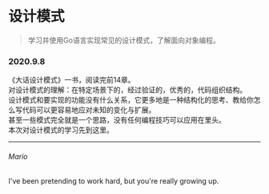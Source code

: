 # 设计模式
> 学习并使用Go语言实现常见的设计模式，了解面向对象编程。  

### 2020.9.8
《大话设计模式》一书，阅读完前14章。  
对设计模式的理解：在特定场景下的，经过验证的，优秀的，代码组织结构。  
设计模式和要实现的功能没有什么关系，它更多地是一种结构化的思考、教给你怎么写代码可以更容易地应对未知的变化与扩展。  
甚至一些模式完全就是一个思路，没有任何编程技巧可以应用在里头。  
本次对设计模式的学习先到这里。

---
###### Mario
I've been pretending to work hard, but you're really growing up.
